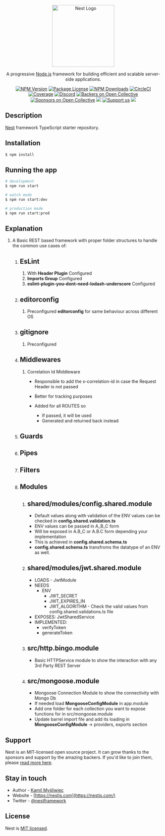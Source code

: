<p align="center">
  <a href="http://nestjs.com/" target="blank"><img src="https://nestjs.com/img/logo-small.svg" width="200" alt="Nest Logo" /></a>
</p>

[circleci-image]: https://img.shields.io/circleci/build/github/nestjs/nest/master?token=abc123def456
[circleci-url]: https://circleci.com/gh/nestjs/nest

  <p align="center">A progressive <a href="http://nodejs.org" target="_blank">Node.js</a> framework for building efficient and scalable server-side applications.</p>
    <p align="center">
<a href="https://www.npmjs.com/~nestjscore" target="_blank"><img src="https://img.shields.io/npm/v/@nestjs/core.svg" alt="NPM Version" /></a>
<a href="https://www.npmjs.com/~nestjscore" target="_blank"><img src="https://img.shields.io/npm/l/@nestjs/core.svg" alt="Package License" /></a>
<a href="https://www.npmjs.com/~nestjscore" target="_blank"><img src="https://img.shields.io/npm/dm/@nestjs/common.svg" alt="NPM Downloads" /></a>
<a href="https://circleci.com/gh/nestjs/nest" target="_blank"><img src="https://img.shields.io/circleci/build/github/nestjs/nest/master" alt="CircleCI" /></a>
<a href="https://coveralls.io/github/nestjs/nest?branch=master" target="_blank"><img src="https://coveralls.io/repos/github/nestjs/nest/badge.svg?branch=master#9" alt="Coverage" /></a>
<a href="https://discord.gg/G7Qnnhy" target="_blank"><img src="https://img.shields.io/badge/discord-online-brightgreen.svg" alt="Discord"/></a>
<a href="https://opencollective.com/nest#backer" target="_blank"><img src="https://opencollective.com/nest/backers/badge.svg" alt="Backers on Open Collective" /></a>
<a href="https://opencollective.com/nest#sponsor" target="_blank"><img src="https://opencollective.com/nest/sponsors/badge.svg" alt="Sponsors on Open Collective" /></a>
  <a href="https://paypal.me/kamilmysliwiec" target="_blank"><img src="https://img.shields.io/badge/Donate-PayPal-ff3f59.svg"/></a>
    <a href="https://opencollective.com/nest#sponsor"  target="_blank"><img src="https://img.shields.io/badge/Support%20us-Open%20Collective-41B883.svg" alt="Support us"></a>
  <a href="https://twitter.com/nestframework" target="_blank"><img src="https://img.shields.io/twitter/follow/nestframework.svg?style=social&label=Follow"></a>
</p>
  <!--[![Backers on Open Collective](https://opencollective.com/nest/backers/badge.svg)](https://opencollective.com/nest#backer)
  [![Sponsors on Open Collective](https://opencollective.com/nest/sponsors/badge.svg)](https://opencollective.com/nest#sponsor)-->

## Description

[Nest](https://github.com/nestjs/nest) framework TypeScript starter repository.

## Installation

```bash
$ npm install
```

## Running the app

```bash
# development
$ npm run start

# watch mode
$ npm run start:dev

# production mode
$ npm run start:prod
```

## Explanation
1. A Basic REST based framework with proper folder structures to handle the common use cases of:

    1. ## EsLint

        1. With **Header Plugin** Configured
        2. **Imports Group** Configured
        3. **eslint-plugin-you-dont-need-lodash-underscore** Configured
        
         
    2. ## editorconfig

        1. Preconfigured **editorconfig** for same behaviour across different OS

    3. ## gitignore

        1. Preconfigured 

    4. ## Middlewares
        
        1. Correlation Id Middleware

            - Responsible to add the x-correlation-id in case the Request Header is not passed
            - Better for tracking purposes
            - Added for all ROUTES so

                - If passed, it will be used
                - Generated and returned back instead 

    5. ## Guards

    6. ## Pipes

    7. ## Filters

    8. ## Modules

        1. ## shared/modules/config.shared.module
            - Default values along with validation of the ENV values can be checked in **config.shared.validation.ts**
            - ENV values can be passed in A_B_C form
            - Will be exposed in A.B_C or A.B.C form depending your implementation
            - This is achieved in **config.shared.schema.ts**
            - **config.shared.schema.ts** transfroms the datatype of an ENV as well.
        
        2. ## shared/modules/jwt.shared.module
            - LOADS - JwtModule
            - NEEDS
                - ENV
                    - JWT_SECRET
                    - JWT_EXPIRES_IN
                    - JWT_ALGORITHM - Check the valid values from config.shared.validations.ts file
            - EXPOSES: JwtSharedService
            - IMPLEMENTED:
                - verifyToken 
                - generateToken

        3. ## src/http.bingo.module
            - Basic HTTPService module to show the interaction with any 3rd Party REST Server

        4. ## src/mongoose.module
            - Mongoose Connection Module to show the connectivity with Mongo Db
            - If needed load **MongooseConfigModule** in app.module
            - Add one folder for each collection you want to expose functions for in src/mongoose.module
            - Update barrel import file and add its loading in  **MongooseConfigModule** -> providers, exports section
            
## Support

Nest is an MIT-licensed open source project. It can grow thanks to the sponsors and support by the amazing backers. If you'd like to join them, please [read more here](https://docs.nestjs.com/support).

## Stay in touch

- Author - [Kamil Myśliwiec](https://kamilmysliwiec.com)
- Website - [https://nestjs.com](https://nestjs.com/)
- Twitter - [@nestframework](https://twitter.com/nestframework)

## License

Nest is [MIT licensed](LICENSE).
